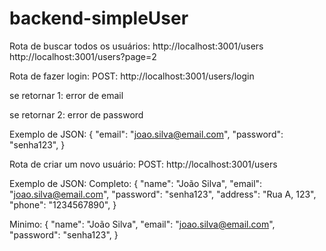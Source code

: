# backend-simpleUser

Rota de buscar todos os usuários:
http://localhost:3001/users
http://localhost:3001/users?page=2

Rota de fazer login:
POST: http://localhost:3001/users/login

se retornar 1: error de email

se retornar 2: error de password

Exemplo de JSON:
{
"email": "joao.silva@email.com",
"password": "senha123",
}

Rota de criar um novo usuário:
POST: http://localhost:3001/users

Exemplo de JSON:
Completo:
{
"name": "João Silva",
"email": "joao.silva@email.com",
"password": "senha123",
"address": "Rua A, 123",
"phone": "1234567890",
}

Minimo:
{
"name": "João Silva",
"email": "joao.silva@email.com",
"password": "senha123",
}
